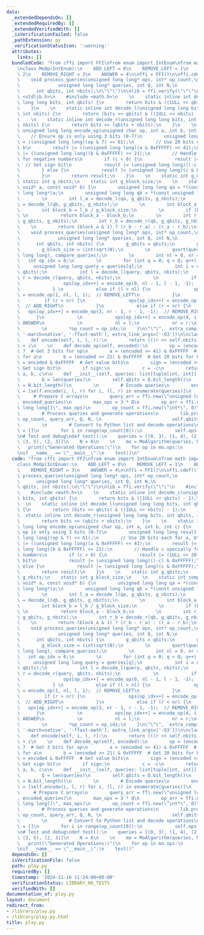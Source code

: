 ```yaml
---
data:
  _extendedDependsOn: []
  _extendedRequiredBy: []
  _extendedVerifiedWith: []
  _isVerificationFailed: false
  _pathExtension: py
  _verificationStatusIcon: ':warning:'
  attributes:
    links: []
  bundledCode: "from cffi import FFI\nfrom enum import IntEnum\nfrom math import isqrt\n\
    \nclass MoOp(IntEnum):\n    ADD_LEFT = 0\n    REMOVE_LEFT = 1\n    ADD_RIGHT =\
    \ 2\n    REMOVE_RIGHT = 3\n    ANSWER = 4\n\nffi = FFI()\n\nffi.cdef(\"\"\"\n\
    \    void process_queries(unsigned long long* ops, int* op_count,\n          \
    \              unsigned long long* queries, int Q, int N,\n                  \
    \      int qbits, int nbits);\n\"\"\")\n\nlib = ffi.verify(\"\"\"\n    #include\
    \ <stdlib.h>\n    #include <math.h>\n    \n    static inline int decode_i(unsigned\
    \ long long bits, int qbits) {\n        return bits & ((1ULL << qbits) - 1);\n\
    \    }\n    \n    static inline int decode_l(unsigned long long bits, int qbits,\
    \ int nbits) {\n        return (bits >> qbits) & ((1ULL << nbits) - 1);\n    }\n\
    \    \n    static inline int decode_r(unsigned long long bits, int qbits, int\
    \ nbits) {\n        return bits >> (qbits + nbits);\n    }\n    \n    static inline\
    \ unsigned long long encode_op(unsigned char op, int a, int b, int c) {\n    \
    \    // Ensure op is only using 3 bits (0-7)\n        unsigned long long result\
    \ = ((unsigned long long)(op & 7) << 61);\n        // Use 20 bits each for a,\
    \ b\n        result |= ((unsigned long long)(a & 0xFFFFF) << 41);\n        result\
    \ |= ((unsigned long long)(b & 0xFFFFF) << 21);\n        // Handle c specially\
    \ for negative numbers\n        if (c < 0) {\n            result |= (1ULL << 20);\
    \  // Set sign bit\n            result |= (unsigned long long)((-c) & 0xFFFFF);\n\
    \        } else {\n            result |= (unsigned long long)(c & 0xFFFFF);\n\
    \        }\n        return result;\n    }\n    \n    static int g_qbits;\n   \
    \ static int g_nbits;\n    static int g_block_size;\n    \n    static int compare_queries(const\
    \ void* a, const void* b) {\n        unsigned long long qa = *(const unsigned\
    \ long long*)a;\n        unsigned long long qb = *(const unsigned long long*)b;\n\
    \        \n        int l_a = decode_l(qa, g_qbits, g_nbits);\n        int l_b\
    \ = decode_l(qb, g_qbits, g_nbits);\n        \n        int block_a = l_a / g_block_size;\n\
    \        int block_b = l_b / g_block_size;\n        \n        if (block_a != block_b)\
    \ \n            return block_a - block_b;\n        \n        int r_a = decode_r(qa,\
    \ g_qbits, g_nbits);\n        int r_b = decode_r(qb, g_qbits, g_nbits);\n    \
    \    \n        return (block_a & 1) ? (r_b - r_a) : (r_a - r_b);\n    }\n    \n\
    \    void process_queries(unsigned long long* ops, int* op_count,\n          \
    \              unsigned long long* queries, int Q, int N,\n                  \
    \      int qbits, int nbits) {\n        g_qbits = qbits;\n        g_nbits = nbits;\n\
    \        g_block_size = (int)sqrt(N);\n        \n        qsort(queries, Q, sizeof(unsigned\
    \ long long), compare_queries);\n        \n        int nl = 0, nr = 0;\n     \
    \   int op_idx = 0;\n        \n        for (int q = 0; q < Q; q++) {\n       \
    \     unsigned long long query = queries[q];\n            int i = decode_i(query,\
    \ qbits);\n            int l = decode_l(query, qbits, nbits);\n            int\
    \ r = decode_r(query, qbits, nbits);\n            \n            if (l < nl) {\n\
    \                ops[op_idx++] = encode_op(0, nl - 1, l - 1, -1);  // ADD_LEFT\n\
    \            } \n            else if (l > nl) {\n                ops[op_idx++]\
    \ = encode_op(1, nl, l, 1);  // REMOVE_LEFT\n            }\n            \n   \
    \         if (r > nr) {\n                ops[op_idx++] = encode_op(2, nr, r, 1);\
    \  // ADD_RIGHT\n            }\n            else if (r < nr) {\n             \
    \   ops[op_idx++] = encode_op(3, nr - 1, r - 1, -1);  // REMOVE_RIGHT\n      \
    \      }\n            \n            ops[op_idx++] = encode_op(4, i, l, r);  //\
    \ ANSWER\n            \n            nl = l;\n            nr = r;\n        }\n\
    \        \n        *op_count = op_idx;\n    }\n\"\"\",  extra_compile_args=['-O3',\
    \ '-march=native', '-ffast-math'], extra_link_args=['-O3'])\n\nclass MoAlgorithm:\n\
    \    def encode(self, i, l, r):\n        return (((r << self.nbits) + l) << self.qbits)\
    \ + i\n    \n    def decode_op(self, encoded):\n        op = (encoded >> 61) &\
    \ 7  # Get 3 bits for op\n        a = (encoded >> 41) & 0xFFFFF  # Get 20 bits\
    \ for a\n        b = (encoded >> 21) & 0xFFFFF  # Get 20 bits for b\n        c\
    \ = encoded & 0xFFFFF  # Get value bits\n        sign = (encoded >> 20) & 1  #\
    \ Get sign bit\n        if sign:\n            c = -c\n        return MoOp(op),\
    \ a, b, c\n\n    def __init__(self, queries: list[tuple[int, int]], N: int):\n\
    \        Q = len(queries)\n        self.qbits = Q.bit_length()\n        self.nbits\
    \ = N.bit_length()\n        \n        # Encode queries\n        encoded_queries\
    \ = [self.encode(i, l, r) for i, (l, r) in enumerate(queries)]\n        \n   \
    \     # Prepare C arrays\n        query_arr = ffi.new(\"unsigned long long[]\"\
    , encoded_queries)\n        max_ops = 3 * Q\n        op_arr = ffi.new(\"unsigned\
    \ long long[]\", max_ops)\n        op_count = ffi.new(\"int*\", 0)\n        \n\
    \        # Process queries and generate operations\n        lib.process_queries(op_arr,\
    \ op_count, query_arr, Q, N, \n                          self.qbits, self.nbits)\n\
    \        \n        # Convert to Python list and decode operations\n        self.ops\
    \ = []\n        for i in range(op_count[0]):\n            self.ops.append(self.decode_op(op_arr[i]))\n\
    \n# Test and debug\ndef test():\n    queries = [(0, 3), (1, 4), (2, 5), (0, 2),\
    \ (3, 5), (2, 3)]\n    N = 6\n    \n    mo = MoAlgorithm(queries, N)\n    \n \
    \   print(\"Generated Operations:\")\n    for op in mo.ops:\n        print(op)\n\
    \nif __name__ == \"__main__\":\n    test()\n"
  code: "from cffi import FFI\nfrom enum import IntEnum\nfrom math import isqrt\n\n\
    class MoOp(IntEnum):\n    ADD_LEFT = 0\n    REMOVE_LEFT = 1\n    ADD_RIGHT = 2\n\
    \    REMOVE_RIGHT = 3\n    ANSWER = 4\n\nffi = FFI()\n\nffi.cdef(\"\"\"\n    void\
    \ process_queries(unsigned long long* ops, int* op_count,\n                  \
    \      unsigned long long* queries, int Q, int N,\n                        int\
    \ qbits, int nbits);\n\"\"\")\n\nlib = ffi.verify(\"\"\"\n    #include <stdlib.h>\n\
    \    #include <math.h>\n    \n    static inline int decode_i(unsigned long long\
    \ bits, int qbits) {\n        return bits & ((1ULL << qbits) - 1);\n    }\n  \
    \  \n    static inline int decode_l(unsigned long long bits, int qbits, int nbits)\
    \ {\n        return (bits >> qbits) & ((1ULL << nbits) - 1);\n    }\n    \n  \
    \  static inline int decode_r(unsigned long long bits, int qbits, int nbits) {\n\
    \        return bits >> (qbits + nbits);\n    }\n    \n    static inline unsigned\
    \ long long encode_op(unsigned char op, int a, int b, int c) {\n        // Ensure\
    \ op is only using 3 bits (0-7)\n        unsigned long long result = ((unsigned\
    \ long long)(op & 7) << 61);\n        // Use 20 bits each for a, b\n        result\
    \ |= ((unsigned long long)(a & 0xFFFFF) << 41);\n        result |= ((unsigned\
    \ long long)(b & 0xFFFFF) << 21);\n        // Handle c specially for negative\
    \ numbers\n        if (c < 0) {\n            result |= (1ULL << 20);  // Set sign\
    \ bit\n            result |= (unsigned long long)((-c) & 0xFFFFF);\n        }\
    \ else {\n            result |= (unsigned long long)(c & 0xFFFFF);\n        }\n\
    \        return result;\n    }\n    \n    static int g_qbits;\n    static int\
    \ g_nbits;\n    static int g_block_size;\n    \n    static int compare_queries(const\
    \ void* a, const void* b) {\n        unsigned long long qa = *(const unsigned\
    \ long long*)a;\n        unsigned long long qb = *(const unsigned long long*)b;\n\
    \        \n        int l_a = decode_l(qa, g_qbits, g_nbits);\n        int l_b\
    \ = decode_l(qb, g_qbits, g_nbits);\n        \n        int block_a = l_a / g_block_size;\n\
    \        int block_b = l_b / g_block_size;\n        \n        if (block_a != block_b)\
    \ \n            return block_a - block_b;\n        \n        int r_a = decode_r(qa,\
    \ g_qbits, g_nbits);\n        int r_b = decode_r(qb, g_qbits, g_nbits);\n    \
    \    \n        return (block_a & 1) ? (r_b - r_a) : (r_a - r_b);\n    }\n    \n\
    \    void process_queries(unsigned long long* ops, int* op_count,\n          \
    \              unsigned long long* queries, int Q, int N,\n                  \
    \      int qbits, int nbits) {\n        g_qbits = qbits;\n        g_nbits = nbits;\n\
    \        g_block_size = (int)sqrt(N);\n        \n        qsort(queries, Q, sizeof(unsigned\
    \ long long), compare_queries);\n        \n        int nl = 0, nr = 0;\n     \
    \   int op_idx = 0;\n        \n        for (int q = 0; q < Q; q++) {\n       \
    \     unsigned long long query = queries[q];\n            int i = decode_i(query,\
    \ qbits);\n            int l = decode_l(query, qbits, nbits);\n            int\
    \ r = decode_r(query, qbits, nbits);\n            \n            if (l < nl) {\n\
    \                ops[op_idx++] = encode_op(0, nl - 1, l - 1, -1);  // ADD_LEFT\n\
    \            } \n            else if (l > nl) {\n                ops[op_idx++]\
    \ = encode_op(1, nl, l, 1);  // REMOVE_LEFT\n            }\n            \n   \
    \         if (r > nr) {\n                ops[op_idx++] = encode_op(2, nr, r, 1);\
    \  // ADD_RIGHT\n            }\n            else if (r < nr) {\n             \
    \   ops[op_idx++] = encode_op(3, nr - 1, r - 1, -1);  // REMOVE_RIGHT\n      \
    \      }\n            \n            ops[op_idx++] = encode_op(4, i, l, r);  //\
    \ ANSWER\n            \n            nl = l;\n            nr = r;\n        }\n\
    \        \n        *op_count = op_idx;\n    }\n\"\"\",  extra_compile_args=['-O3',\
    \ '-march=native', '-ffast-math'], extra_link_args=['-O3'])\n\nclass MoAlgorithm:\n\
    \    def encode(self, i, l, r):\n        return (((r << self.nbits) + l) << self.qbits)\
    \ + i\n    \n    def decode_op(self, encoded):\n        op = (encoded >> 61) &\
    \ 7  # Get 3 bits for op\n        a = (encoded >> 41) & 0xFFFFF  # Get 20 bits\
    \ for a\n        b = (encoded >> 21) & 0xFFFFF  # Get 20 bits for b\n        c\
    \ = encoded & 0xFFFFF  # Get value bits\n        sign = (encoded >> 20) & 1  #\
    \ Get sign bit\n        if sign:\n            c = -c\n        return MoOp(op),\
    \ a, b, c\n\n    def __init__(self, queries: list[tuple[int, int]], N: int):\n\
    \        Q = len(queries)\n        self.qbits = Q.bit_length()\n        self.nbits\
    \ = N.bit_length()\n        \n        # Encode queries\n        encoded_queries\
    \ = [self.encode(i, l, r) for i, (l, r) in enumerate(queries)]\n        \n   \
    \     # Prepare C arrays\n        query_arr = ffi.new(\"unsigned long long[]\"\
    , encoded_queries)\n        max_ops = 3 * Q\n        op_arr = ffi.new(\"unsigned\
    \ long long[]\", max_ops)\n        op_count = ffi.new(\"int*\", 0)\n        \n\
    \        # Process queries and generate operations\n        lib.process_queries(op_arr,\
    \ op_count, query_arr, Q, N, \n                          self.qbits, self.nbits)\n\
    \        \n        # Convert to Python list and decode operations\n        self.ops\
    \ = []\n        for i in range(op_count[0]):\n            self.ops.append(self.decode_op(op_arr[i]))\n\
    \n# Test and debug\ndef test():\n    queries = [(0, 3), (1, 4), (2, 5), (0, 2),\
    \ (3, 5), (2, 3)]\n    N = 6\n    \n    mo = MoAlgorithm(queries, N)\n    \n \
    \   print(\"Generated Operations:\")\n    for op in mo.ops:\n        print(op)\n\
    \nif __name__ == \"__main__\":\n    test()"
  dependsOn: []
  isVerificationFile: false
  path: play.py
  requiredBy: []
  timestamp: '2024-11-16 11:24:00+09:00'
  verificationStatus: LIBRARY_NO_TESTS
  verifiedWith: []
documentation_of: play.py
layout: document
redirect_from:
- /library/play.py
- /library/play.py.html
title: play.py
---
```

